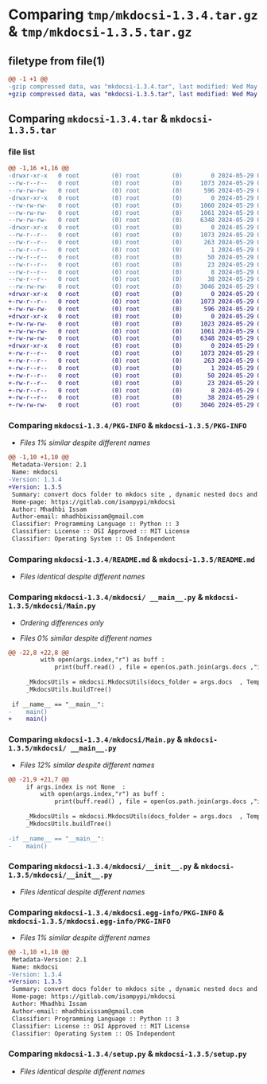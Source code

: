 # Comparing `tmp/mkdocsi-1.3.4.tar.gz` & `tmp/mkdocsi-1.3.5.tar.gz`

## filetype from file(1)

```diff
@@ -1 +1 @@
-gzip compressed data, was "mkdocsi-1.3.4.tar", last modified: Wed May 29 09:45:26 2024, max compression
+gzip compressed data, was "mkdocsi-1.3.5.tar", last modified: Wed May 29 09:52:00 2024, max compression
```

## Comparing `mkdocsi-1.3.4.tar` & `mkdocsi-1.3.5.tar`

### file list

```diff
@@ -1,16 +1,16 @@
-drwxr-xr-x   0 root         (0) root         (0)        0 2024-05-29 09:45:26.173071 mkdocsi-1.3.4/
--rw-r--r--   0 root         (0) root         (0)     1073 2024-05-29 09:45:26.173071 mkdocsi-1.3.4/PKG-INFO
--rw-rw-rw-   0 root         (0) root         (0)      596 2024-05-29 09:45:16.000000 mkdocsi-1.3.4/README.md
-drwxr-xr-x   0 root         (0) root         (0)        0 2024-05-29 09:45:26.171071 mkdocsi-1.3.4/mkdocsi/
--rw-rw-rw-   0 root         (0) root         (0)     1060 2024-05-29 09:45:16.000000 mkdocsi-1.3.4/mkdocsi/ __main__.py
--rw-rw-rw-   0 root         (0) root         (0)     1061 2024-05-29 09:45:16.000000 mkdocsi-1.3.4/mkdocsi/Main.py
--rw-rw-rw-   0 root         (0) root         (0)     6348 2024-05-29 09:45:16.000000 mkdocsi-1.3.4/mkdocsi/__init__.py
-drwxr-xr-x   0 root         (0) root         (0)        0 2024-05-29 09:45:26.172071 mkdocsi-1.3.4/mkdocsi.egg-info/
--rw-r--r--   0 root         (0) root         (0)     1073 2024-05-29 09:45:26.000000 mkdocsi-1.3.4/mkdocsi.egg-info/PKG-INFO
--rw-r--r--   0 root         (0) root         (0)      263 2024-05-29 09:45:26.000000 mkdocsi-1.3.4/mkdocsi.egg-info/SOURCES.txt
--rw-r--r--   0 root         (0) root         (0)        1 2024-05-29 09:45:26.000000 mkdocsi-1.3.4/mkdocsi.egg-info/dependency_links.txt
--rw-r--r--   0 root         (0) root         (0)       50 2024-05-29 09:45:26.000000 mkdocsi-1.3.4/mkdocsi.egg-info/entry_points.txt
--rw-r--r--   0 root         (0) root         (0)       23 2024-05-29 09:45:26.000000 mkdocsi-1.3.4/mkdocsi.egg-info/requires.txt
--rw-r--r--   0 root         (0) root         (0)        8 2024-05-29 09:45:26.000000 mkdocsi-1.3.4/mkdocsi.egg-info/top_level.txt
--rw-r--r--   0 root         (0) root         (0)       38 2024-05-29 09:45:26.173071 mkdocsi-1.3.4/setup.cfg
--rw-rw-rw-   0 root         (0) root         (0)     3046 2024-05-29 09:45:16.000000 mkdocsi-1.3.4/setup.py
+drwxr-xr-x   0 root         (0) root         (0)        0 2024-05-29 09:52:00.822642 mkdocsi-1.3.5/
+-rw-r--r--   0 root         (0) root         (0)     1073 2024-05-29 09:52:00.822642 mkdocsi-1.3.5/PKG-INFO
+-rw-rw-rw-   0 root         (0) root         (0)      596 2024-05-29 09:51:51.000000 mkdocsi-1.3.5/README.md
+drwxr-xr-x   0 root         (0) root         (0)        0 2024-05-29 09:52:00.820642 mkdocsi-1.3.5/mkdocsi/
+-rw-rw-rw-   0 root         (0) root         (0)     1023 2024-05-29 09:51:51.000000 mkdocsi-1.3.5/mkdocsi/ __main__.py
+-rw-rw-rw-   0 root         (0) root         (0)     1061 2024-05-29 09:51:51.000000 mkdocsi-1.3.5/mkdocsi/Main.py
+-rw-rw-rw-   0 root         (0) root         (0)     6348 2024-05-29 09:51:51.000000 mkdocsi-1.3.5/mkdocsi/__init__.py
+drwxr-xr-x   0 root         (0) root         (0)        0 2024-05-29 09:52:00.822642 mkdocsi-1.3.5/mkdocsi.egg-info/
+-rw-r--r--   0 root         (0) root         (0)     1073 2024-05-29 09:52:00.000000 mkdocsi-1.3.5/mkdocsi.egg-info/PKG-INFO
+-rw-r--r--   0 root         (0) root         (0)      263 2024-05-29 09:52:00.000000 mkdocsi-1.3.5/mkdocsi.egg-info/SOURCES.txt
+-rw-r--r--   0 root         (0) root         (0)        1 2024-05-29 09:52:00.000000 mkdocsi-1.3.5/mkdocsi.egg-info/dependency_links.txt
+-rw-r--r--   0 root         (0) root         (0)       50 2024-05-29 09:52:00.000000 mkdocsi-1.3.5/mkdocsi.egg-info/entry_points.txt
+-rw-r--r--   0 root         (0) root         (0)       23 2024-05-29 09:52:00.000000 mkdocsi-1.3.5/mkdocsi.egg-info/requires.txt
+-rw-r--r--   0 root         (0) root         (0)        8 2024-05-29 09:52:00.000000 mkdocsi-1.3.5/mkdocsi.egg-info/top_level.txt
+-rw-r--r--   0 root         (0) root         (0)       38 2024-05-29 09:52:00.822642 mkdocsi-1.3.5/setup.cfg
+-rw-rw-rw-   0 root         (0) root         (0)     3046 2024-05-29 09:51:51.000000 mkdocsi-1.3.5/setup.py
```

### Comparing `mkdocsi-1.3.4/PKG-INFO` & `mkdocsi-1.3.5/PKG-INFO`

 * *Files 1% similar despite different names*

```diff
@@ -1,10 +1,10 @@
 Metadata-Version: 2.1
 Name: mkdocsi
-Version: 1.3.4
+Version: 1.3.5
 Summary: convert docs folder to mkdocs site , dynamic nested docs and folders
 Home-page: https://gitlab.com/isampypi/mkdocsi
 Author: Mhadhbi Issam
 Author-email: mhadhbixissam@gmail.com
 Classifier: Programming Language :: Python :: 3
 Classifier: License :: OSI Approved :: MIT License
 Classifier: Operating System :: OS Independent
```

### Comparing `mkdocsi-1.3.4/README.md` & `mkdocsi-1.3.5/README.md`

 * *Files identical despite different names*

### Comparing `mkdocsi-1.3.4/mkdocsi/ __main__.py` & `mkdocsi-1.3.5/mkdocsi/Main.py`

 * *Ordering differences only*

 * *Files 0% similar despite different names*

```diff
@@ -22,8 +22,8 @@
         with open(args.index,"r") as buff : 
             print(buff.read() , file = open(os.path.join(args.docs ,"index.md"),"w"))
 
     _MkdocsUtils = mkdocsi.MkdocsUtils(docs_folder = args.docs  , Template_mkdocs = Template_mkdocs  ,site_name = args.site_name 
     _MkdocsUtils.buildTree()
 
 if __name__ == "__main__":
-    main()
+    main()
```

### Comparing `mkdocsi-1.3.4/mkdocsi/Main.py` & `mkdocsi-1.3.5/mkdocsi/ __main__.py`

 * *Files 12% similar despite different names*

```diff
@@ -21,9 +21,7 @@
     if args.index is not None  : 
         with open(args.index,"r") as buff : 
             print(buff.read() , file = open(os.path.join(args.docs ,"index.md"),"w"))
 
     _MkdocsUtils = mkdocsi.MkdocsUtils(docs_folder = args.docs  , Template_mkdocs = Template_mkdocs  ,site_name = args.site_name 
     _MkdocsUtils.buildTree()
 
-if __name__ == "__main__":
-    main()
```

### Comparing `mkdocsi-1.3.4/mkdocsi/__init__.py` & `mkdocsi-1.3.5/mkdocsi/__init__.py`

 * *Files identical despite different names*

### Comparing `mkdocsi-1.3.4/mkdocsi.egg-info/PKG-INFO` & `mkdocsi-1.3.5/mkdocsi.egg-info/PKG-INFO`

 * *Files 1% similar despite different names*

```diff
@@ -1,10 +1,10 @@
 Metadata-Version: 2.1
 Name: mkdocsi
-Version: 1.3.4
+Version: 1.3.5
 Summary: convert docs folder to mkdocs site , dynamic nested docs and folders
 Home-page: https://gitlab.com/isampypi/mkdocsi
 Author: Mhadhbi Issam
 Author-email: mhadhbixissam@gmail.com
 Classifier: Programming Language :: Python :: 3
 Classifier: License :: OSI Approved :: MIT License
 Classifier: Operating System :: OS Independent
```

### Comparing `mkdocsi-1.3.4/setup.py` & `mkdocsi-1.3.5/setup.py`

 * *Files identical despite different names*

